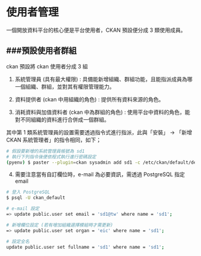 # 使用者管理

<script type="text/javascript" src="../js/general.js"></script>

一個開放資料平台的核心便是平台使用者，CKAN 預設便分成 3 類使用成員。

###預設使用者群組 
---

ckan 預設將 ckan 使用者分成 3 組

1. 系統管理員 (具有最大權限) : 具備能新增組織、群組功能，且能指派成員為哪一個組織、群組，並對其有權限管理能力。

2. 資料提供者 (ckan 中用組織的角色) : 提供所有資料來源的角色。

3. 消耗資料與加值資料者 (ckan 中為群組的角色) : 使用平台中資料的角色，能對不同組織的資料進行合併成一個群組。

其中第 1 類系統管理員的設置需要透過指令式進行指派，此與「安裝」 -> 「新增 CKAN 系統管理者」的指令相同，如下；

```Bash
# 假設要新增的系統管理員帳號為 sd1
# 執行下列指令後便依程式執行進行密碼設定
(pyenv) $ paster --plugin=ckan sysadmin add sd1 -c /etc/ckan/default/development.ini
```

4. 需要注意當有自訂欄位時，e-mail 為必要資訊，需透過 PostgreSQL 指定 email

```bash
# 登入 PostgreSQL
$ psql -U ckan_default

# e-mail 設定
=> update public.user set email = 'sd1@tw' where name = 'sd1';

# 新增欄位設定 (若有增加組織選擇模組時才需更新)
=> update public.user set organ = 'eic' where name = 'sd1';

# 設定全名
update public.user set fullname = 'sd1' where name = 'sd1';
```


